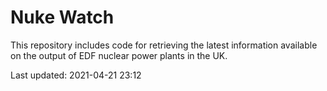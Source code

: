 # Nuke Watch

This repository includes code for retrieving the latest information available on the output of EDF nuclear power plants in the UK.

Last updated: 2021-04-21 23:12